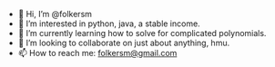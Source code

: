 - 👋 Hi, I’m @folkersm
- 👀 I’m interested in python, java, a stable income. 
- 🌱 I’m currently learning how to solve for complicated polynomials.
- 💞️ I’m looking to collaborate on just about anything, hmu. 
- 📫 How to reach me: folkersm@gmail.com

